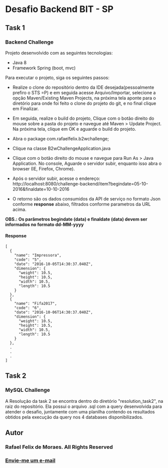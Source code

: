 # Desafio Backend BIT - SP

## Task 1

### Backend Challenge

Projeto desenvolvido com as seguintes tecnologias:

  - Java 8
  - Framework Spring (boot, mvc)

Para executar o projeto, siga os seguintes passos:

- Realize o clone do repositório dentro da IDE desejada(pessoalmente prefiro o STS =P) e em seguida acesse Arquivo/Importar, selecione a opção Maven/Existing Maven Projects, na próxima tela aponte para o diretório para onde foi feito o clone do projeto do git, e no final clique em Finalizar.

- Em seguida, realize o build do projeto, Clique com o botão direito do mouse sobre a pasta do projeto e navegue até Maven > Update Project. Na próxima tela, clique em OK e aguarde o build do projeto.

- Abra o package com.rafaelfelix.b2wchallenge; 

- Clique na classe B2wChallengeApplication.java 

- Clique com o botão direito do mouse  e navegue para Run As > Java Application. No console, Aguarde o servidor subir, enquanto isso abra o browser (IE, Firefox, Chrome). 

- Após o servidor subir, acesse o endereço: http://localhost:8080/challenge-backend/item?begindate=05-10-2016&finaldate=10-10-2016

- O retorno são os dados consumidos da API de serviço no formato Json conforme <b>response</b> abaixo, filtrados conforme parametros da URL acima.

<b>OBS.: Os parâmetros begindate (data) e finaldate (data) devem ser informados no formato dd-MM-yyyy</b>

#### Response
```
[
  {
    "name": "Impressora",
    "code": "5",
    "date": "2016-10-05T14:30:37.040Z",
    "dimension": {
      "weight": 10.5,
      "height": 10.5,
      "width": 10.5,
      "length": 10.5
    }
  },
  {
    "name": "Fifa2017",
    "code": "6",
    "date": "2016-10-06T14:30:37.040Z",
    "dimension": {
      "weight": 10.5,
      "height": 10.5,
      "width": 10.5,
      "length": 10.5
    }
  },
  .
  .
  .
]
```

## Task 2

### MySQL Challenge

A Resolução da task 2 se encontra dentro do diretório "resolution_task2", na raiz do repositório. Ela possui o arquivo .sql com a query desenvolvida para atender o desafio, juntamente com uma planilha contendo os resultados obtidos pela execução da query nos 4 databases disponibilizados.

## Autor

### Rafael Felix de Moraes. All Rights Reserved

### <a href="mailto:rafaelfelix1433@gmail.com?Subject=Java%20B2W" target="_top">Envie-me um e-mail</a>


